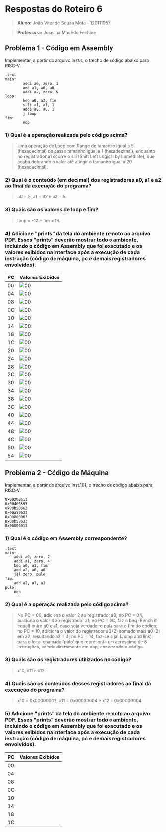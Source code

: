 # Respostas do Roteiro 6 

>**Aluno:** João Vitor de Souza Mota - 120111057

>**Professora:** Joseana Macêdo Fechine

## Problema 1 - Código em Assembly

Implementar, a partir do arquivo inst.s, o trecho de código abaixo para RISC-V.

```
.text
main:
        addi a0, zero, 1
        add a1, a0, a0
        addi a2, zero, 5
loop:   
        beq a0, a2, fim
        slli a1, a1, 1
        addi a0, a0, 1
        j loop
fim:
        nop
```

### 1) Qual é a operação realizada pelo código acima?

>Uma operação de Loop com Range de tamanho igual a 5 (hexadecimal) de passo tamanho igual a 1 (hexadecimal), enquanto no registrador a1 ocorre o slli (Shift Left Logical by Immediate), que acaba dobrando o valor até atingir o tamanho igual a 20 (hexadecimal).  

### 2) Qual é o conteúdo (em decimal) dos registradores a0, a1 e a2 ao final da execução do programa?

>a0 = 5, a1 = 32 e a2 = 5.


### 3) Quais são os valores de loop e fim?

>loop = -12 e fim = 16.

### 4) Adicione "prints" da tela do ambiente remoto ao arquivo PDF. Esses "prints" deverão mostrar todo o ambiente, incluindo o código em Assembly que foi executado e os valores exibidos na interface após a execução de cada instrução (código de máquina, pc e demais registradores envolvidos).

| PC | Valores Exibidos |
| -- | -- |
| 00 | ![00](/imagens/Questao1PC00.png) |
| 04 | ![00](/imagens/Questao1PC04.png) |
| 08 | ![00](/imagens/Questao1PC08.png) |
| 0C | ![00](/imagens/Questao1PC0C.png) |
| 10 | ![00](/imagens/Questao1PC10.png) |
| 14 | ![00](/imagens/Questao1PC14.png) |
| 18 | ![00](/imagens/Questao1PC18.png) |
| 1C | ![00](/imagens/Questao1PC1C.png) |
| 20 | ![00](/imagens/Questao1PC20.png) |
| 24 | ![00](/imagens/Questao1PC24.png) |
| 28 | ![00](/imagens/Questao1PC28.png) |
| 2C | ![00](/imagens/Questao1PC2C.png) |
| 30 | ![00](/imagens/Questao1PC30.png) |
| 34 | ![00](/imagens/Questao1PC34.png) |
| 38 | ![00](/imagens/Questao1PC38.png) |
| 3C | ![00](/imagens/Questao1PC3C.png) |
| 40 | ![00](/imagens/Questao1PC40.png) |
| 44 | ![00](/imagens/Questao1PC44.png) |
| 48 | ![00](/imagens/Questao1PC48.png) |
| 4C | ![00](/imagens/Questao1PC4C.png) |
| 50 | ![00](/imagens/Questao1PC50.png) |
| 54 | ![00](/imagens/Questao1PC54.png) |

## Problema 2 - Código de Máquina

Implementar, a partir do arquivo inst.101, o trecho de código abaixo para RISC-V.

```
0x00200513
0x00400593
0x00b50663
0x00a50633
0x0080006f
0x00b58633
0x00000013
```

### 1) Qual é o código em Assembly correspondente?

```
.text
main:
    addi a0, zero, 2
    addi a1, zero, 4
    beq a0, a1, fim
    add a2, a0, a0
    jal zero, pulo
fim:
    add a2, a1, a1
pulo:
	nop
```

### 2) Qual é a operação realizada pelo código acima?

> No PC = 00, adiciona o valor 2 ao registrador a0; no PC = 04, adiciona o valor 4 ao registrador a1; no PC = 0C, faz o beq (Bench if equal) entre a0 e a1, caso seja verdadeiro pula para o fim do código; no PC = 10, adiciona o valor do registrador a0 (2) somado mais a0 (2) em a2, resultando a2 = 4; no PC = 14, faz-se o jal (Jump and link) para o local chamado 'pulo' que representa um acréscimo de 8 instruções, caindo diretamente em nop, encerrando o código.    

### 3) Quais são os registradores utilizados no código?

>x10, x11 e x12.

### 4) Quais são os conteúdos desses registradores ao final da execução do programa?

>x10 = 0x00000002, x11 = 0x00000004 e x12 = 0x00000004.

### 5) Adicione "prints" da tela do ambiente remoto ao arquivo PDF. Esses "prints" deverão mostrar todo o ambiente, incluindo o código em Assembly que foi executado e os valores exibidos na interface após a execução de cada instrução (código de máquina, pc e demais registradores envolvidos).

| PC | Valores Exibidos |
| -- | -- |
| 00 |  |
| 04 |  |
| 08 |  |
| 0C |  |
| 10 |  |
| 14 |  |
| 18 |  |
| 1C |  |